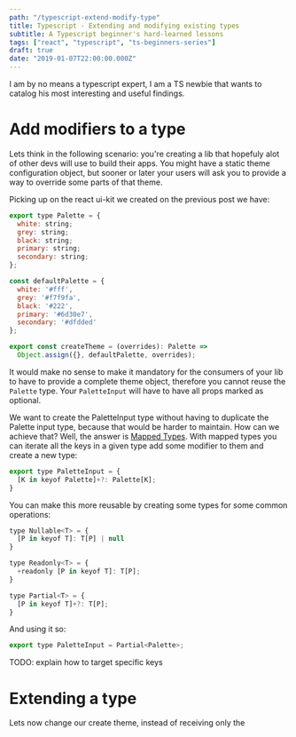 ```yaml
---
path: "/typescript-extend-modify-type"
title: Typescript - Extending and modifying existing types
subtitle: A Typescript beginner's hard-learned lessons
tags: ["react", "typescript", "ts-beginners-series"]
draft: true
date: "2019-01-07T22:00:00.000Z"
---
```


I am by no means a typescript expert, I am a TS newbie that wants to catalog his most interesting and useful findings. 

# Add modifiers to a type
Lets think in the following scenario: you're creating a lib that hopefuly alot of other devs will use to build their apps. You might have a static theme configuration object, but sooner or later your users will ask you to provide a way to override some parts of that theme.

Picking up on the react ui-kit we created on the previous post we have:

```js
export type Palette = {
  white: string;
  grey: string;
  black: string;
  primary: string;
  secondary: string;
};

const defaultPalette = {
  white: '#fff',
  grey: '#f7f9fa',
  black: '#222',
  primary: '#6d30e7',
  secondary: '#dfdded'
};

export const createTheme = (overrides): Palette => 
  Object.assign({}, defaultPalette, overrides);
```

It would make no sense to make it mandatory for the consumers of your lib to have to provide a complete theme object, therefore you cannot reuse the `Palette` type. Your `PaletteInput` will have to have all props marked as optional. 

We want to create the PaletteInput type without having to duplicate the Palette input type, because that would be harder to maintain. How can we achieve that? Well, the answer is [Mapped Types](https://www.typescriptlang.org/docs/handbook/advanced-types.html). With mapped types you can iterate all the keys in a given type add some modifier to them and create a new type:

```js
export type PaletteInput = {
  [K in keyof Palette]+?: Palette[K];
}
```

You can make this more reusable by creating some types for some common operations:

```js
type Nullable<T> = { 
  [P in keyof T]: T[P] | null 
}

type Readonly<T> = {
  +readonly [P in keyof T]: T[P];
}

type Partial<T> = {
  [P in keyof T]+?: T[P];
}
```

And using it so:

```js
export type PaletteInput = Partial<Palette>;
```

TODO: explain how to target specific keys

# Extending a type

Lets now change our create theme, instead of receiving only the 